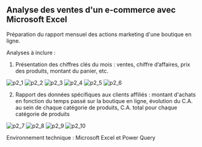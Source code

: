 ## Analyse des ventes d'un e-commerce avec Microsoft Excel

Préparation du rapport mensuel des actions marketing d'une boutique en ligne.

Analyses à inclure :

1. Présentation des chiffres clés du mois : ventes, chiffre d’affaires, prix des produits, montant du panier, etc.

![p2_1](https://user-images.githubusercontent.com/87067133/217360252-ab2c2e15-95d3-415f-b4ad-e76af3c81b6c.png)
![p2_2](https://user-images.githubusercontent.com/87067133/217360271-213e705d-6a44-43b9-a689-c53a366d9544.png)
![p2_3](https://user-images.githubusercontent.com/87067133/217360278-02a3849d-a9ce-456c-80a7-650fa605af12.png)
![p2_4](https://user-images.githubusercontent.com/87067133/217360301-724391a7-b061-43ae-ad36-b998a6903dfc.png)
![p2_5](https://user-images.githubusercontent.com/87067133/217360312-c522ed1b-cee7-415d-b21b-99d0fb7f667d.png)
![p2_6](https://user-images.githubusercontent.com/87067133/217360317-053d220c-aee8-4bc0-8ab3-9f24b6bbcad3.png)


2. Rapport des données spécifiques aux clients affiliés : montant d'achats en fonction du temps passé sur la boutique en ligne, évolution du C.A. au sein de chaque catégorie de produits, C.A. total pour chaque catégorie de produits

![p2_7](https://user-images.githubusercontent.com/87067133/217360639-5f56abd8-62c5-402f-8f41-048fa1087fe9.png)
![p2_8](https://user-images.githubusercontent.com/87067133/217360647-cbc7e16b-e082-449e-9218-e028315616d0.png)
![p2_9](https://user-images.githubusercontent.com/87067133/217360654-bf80d734-ff27-4b39-a311-95c79ea97eb4.png)
![p2_10](https://user-images.githubusercontent.com/87067133/217360662-43419a92-1405-4a71-b8f4-963b75969d1e.png)


Environnement technique : Microsoft Excel et Power Query
